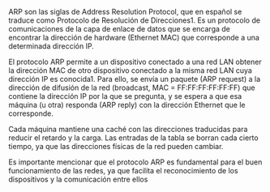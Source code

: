 
ARP son las siglas de Address Resolution Protocol, que en español se traduce como Protocolo de Resolución de Direcciones1. Es un protocolo de comunicaciones de la capa de enlace de datos que se encarga de encontrar la dirección de hardware (Ethernet MAC) que corresponde a una determinada dirección IP.

El protocolo ARP permite a un dispositivo conectado a una red LAN obtener la dirección MAC de otro dispositivo conectado a la misma red LAN cuya dirección IP es conocida1. Para ello, se envía un paquete (ARP request) a la dirección de difusión de la red (broadcast, MAC = FF:FF:FF:FF:FF:FF) que contiene la dirección IP por la que se pregunta, y se espera a que esa máquina (u otra) responda (ARP reply) con la dirección Ethernet que le corresponde.

Cada máquina mantiene una caché con las direcciones traducidas para reducir el retardo y la carga. Las entradas de la tabla se borran cada cierto tiempo, ya que las direcciones físicas de la red pueden cambiar.

Es importante mencionar que el protocolo ARP es fundamental para el buen funcionamiento de las redes, ya que facilita el reconocimiento de los dispositivos y la comunicación entre ellos